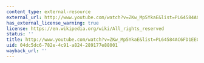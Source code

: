 ```yaml
---
content_type: external-resource
external_url: http://www.youtube.com/watch?v=ZKw_Mp5YkaE&list=PL64584AC6FD1EE047&index=2
has_external_license_warning: true
license: https://en.wikipedia.org/wiki/All_rights_reserved
status: ''
title: http://www.youtube.com/watch?v=ZKw_Mp5YkaE&list=PL64584AC6FD1EE047&index=2
uid: 04dc5dc6-782e-4c91-a824-289177e88001
wayback_url: ''
---
```

